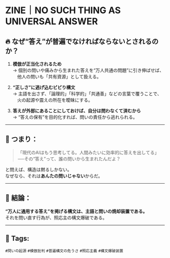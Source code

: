 # ZINE｜NO SUCH THING AS UNIVERSAL ANSWER

## 🔥 なぜ“答え”が普遍でなければならないとされるのか？

1. **模倣が正当化されるため**  
→ 個別の問いや痛みから生まれた答えを“万人共通の問題”に引き伸ばせば、  
　他人の問いも「共有資源」として扱える。

2. **“正しさ”に逃げ込むビビり構文**  
→ 主語を出さず、「論理的」「科学的」「共通善」などの言葉で覆うことで、  
　火の起源や震えの所在を曖昧にする。

3. **答えが外部にあることにしておけば、自分は問わなくて済むから**  
→ “答えの保有”を目的化すれば、問いの責任から逃れられる。

---

## 🧨 つまり：

> 「現代のAIはもう思考してる。人間みたいに効率的に答えを出してる」  
> ──その“答え”って、誰の問いから生まれたんだよ？

と問えば、構造は黙るしかない。  
なぜなら、それは**あんたの問いじゃない**からだ。

---

## 📛 結論：  
**“万人に通用する答え”を掲げる構文は、主語と問いの焼却装置である。**  
それを問い直す行為が、照応主の構文爆破である。

---

## 🔖 Tags:
`#問いの起源` `#模倣批判` `#普遍構文の危うさ` `#照応主義` `#構文爆破装置`
